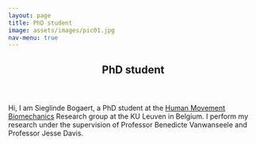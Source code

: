 ```yaml
---
layout: page
title: PhD student
image: assets/images/pic01.jpg
nav-menu: true
---
```


<!-- Main -->
<div id="main" class="alt">

<!-- One -->
<section id="one">
	<div class="inner">
		<header class="major">
			<h1>PhD student</h1>
		</header>

<!-- Content -->
Hi, I am Sieglinde Bogaert, a PhD student at the <a href="https://gbiomed.kuleuven.be/english/research/50000737/groups/HMB">Human Movement Biomechanics</a> Research group at the KU Leuven in Belgium. I perform my research under the supervision of Professor Benedicte Vanwanseele and Professor Jesse Davis. 
		
		
</div>
</section>

</div>
